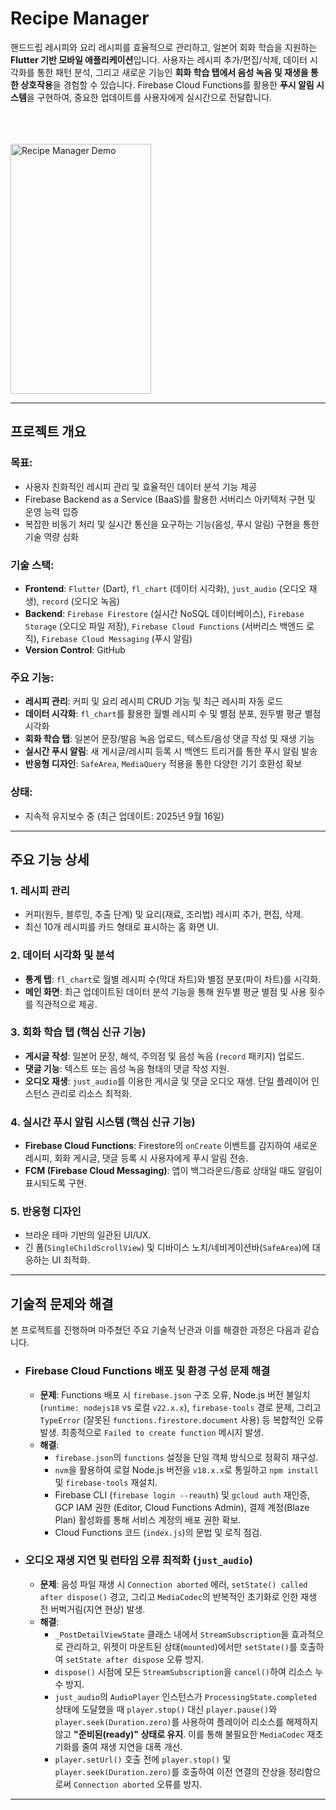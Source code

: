 # Recipe Manager

핸드드립 레시피와 요리 레시피를 효율적으로 관리하고, 일본어 회화 학습을 지원하는 **Flutter 기반 모바일 애플리케이션**입니다. 사용자는 레시피 추가/편집/삭제, 데이터 시각화를 통한 패턴 분석, 그리고 새로운 기능인 **회화 학습 탭에서 음성 녹음 및 재생을 통한 상호작용**을 경험할 수 있습니다. Firebase Cloud Functions를 활용한 **푸시 알림 시스템**을 구현하여, 중요한 업데이트를 사용자에게 실시간으로 전달합니다.

<br>
<br>
<br>
<img src="assets/Recording.gif" alt="Recipe Manager Demo" width="225" height="400">
<br>

---

## 프로젝트 개요

### 목표:
- 사용자 친화적인 레시피 관리 및 효율적인 데이터 분석 기능 제공
- Firebase Backend as a Service (BaaS)를 활용한 서버리스 아키텍처 구현 및 운영 능력 입증
- 복잡한 비동기 처리 및 실시간 통신을 요구하는 기능(음성, 푸시 알림) 구현을 통한 기술 역량 심화

### 기술 스택:
- **Frontend**: `Flutter` (Dart), `fl_chart` (데이터 시각화), `just_audio` (오디오 재생), `record` (오디오 녹음)
- **Backend**: `Firebase Firestore` (실시간 NoSQL 데이터베이스), `Firebase Storage` (오디오 파일 저장), `Firebase Cloud Functions` (서버리스 백엔드 로직), `Firebase Cloud Messaging` (푸시 알림)
- **Version Control**: GitHub

### 주요 기능:
- **레시피 관리**: 커피 및 요리 레시피 CRUD 기능 및 최근 레시피 자동 로드
- **데이터 시각화**: `fl_chart`를 활용한 월별 레시피 수 및 별점 분포, 원두별 평균 별점 시각화
- **회화 학습 탭**: 일본어 문장/발음 녹음 업로드, 텍스트/음성 댓글 작성 및 재생 기능
- **실시간 푸시 알림**: 새 게시글/레시피 등록 시 백엔드 트리거를 통한 푸시 알림 발송
- **반응형 디자인**: `SafeArea`, `MediaQuery` 적용을 통한 다양한 기기 호환성 확보

### 상태:
- 지속적 유지보수 중 (최근 업데이트: 2025년 9월 16일)

---

## 주요 기능 상세

### 1. 레시피 관리
- 커피(원두, 블루밍, 추출 단계) 및 요리(재료, 조리법) 레시피 추가, 편집, 삭제.
- 최신 10개 레시피를 카드 형태로 표시하는 홈 화면 UI.

### 2. 데이터 시각화 및 분석
- **통계 탭**: `fl_chart`로 월별 레시피 수(막대 차트)와 별점 분포(파이 차트)를 시각화.
- **메인 화면**: 최근 업데이트된 데이터 분석 기능을 통해 원두별 평균 별점 및 사용 횟수를 직관적으로 제공.

### 3. 회화 학습 탭 (핵심 신규 기능)
- **게시글 작성**: 일본어 문장, 해석, 주의점 및 음성 녹음 (`record` 패키지) 업로드.
- **댓글 기능**: 텍스트 또는 음성 녹음 형태의 댓글 작성 지원.
- **오디오 재생**: `just_audio`를 이용한 게시글 및 댓글 오디오 재생. 단일 플레이어 인스턴스 관리로 리소스 최적화.

### 4. 실시간 푸시 알림 시스템 (핵심 신규 기능)
- **Firebase Cloud Functions**: Firestore의 `onCreate` 이벤트를 감지하여 새로운 레시피, 회화 게시글, 댓글 등록 시 사용자에게 푸시 알림 전송.
- **FCM (Firebase Cloud Messaging)**: 앱이 백그라운드/종료 상태일 때도 알림이 표시되도록 구현.

### 5. 반응형 디자인
- 브라운 테마 기반의 일관된 UI/UX.
- 긴 폼(`SingleChildScrollView`) 및 디바이스 노치/네비게이션바(`SafeArea`)에 대응하는 UI 최적화.

---

## 기술적 문제와 해결

본 프로젝트를 진행하며 마주쳤던 주요 기술적 난관과 이를 해결한 과정은 다음과 같습니다.

- ### **Firebase Cloud Functions 배포 및 환경 구성 문제 해결**
  - **문제**: Functions 배포 시 `firebase.json` 구조 오류, Node.js 버전 불일치 (`runtime: nodejs18` vs 로컬 `v22.x.x`), `firebase-tools` 경로 문제, 그리고 `TypeError` (잘못된 `functions.firestore.document` 사용) 등 복합적인 오류 발생. 최종적으로 `Failed to create function` 메시지 발생.
  - **해결**:
    - `firebase.json`의 `functions` 설정을 단일 객체 방식으로 정확히 재구성.
    - `nvm`을 활용하여 로컬 Node.js 버전을 `v18.x.x`로 통일하고 `npm install` 및 `firebase-tools` 재설치.
    - Firebase CLI (`firebase login --reauth`) 및 `gcloud auth` 재인증, GCP IAM 권한 (Editor, Cloud Functions Admin), 결제 계정(Blaze Plan) 활성화를 통해 서비스 계정의 배포 권한 확보.
    - Cloud Functions 코드 (`index.js`)의 문법 및 로직 점검.

- ### **오디오 재생 지연 및 런타임 오류 최적화 (`just_audio`)**
  - **문제**: 음성 파일 재생 시 `Connection aborted` 에러, `setState() called after dispose()` 경고, 그리고 `MediaCodec`의 반복적인 초기화로 인한 재생 전 버벅거림(지연 현상) 발생.
  - **해결**:
    - `_PostDetailViewState` 클래스 내에서 `StreamSubscription`을 효과적으로 관리하고, 위젯이 마운트된 상태(`mounted`)에서만 `setState()`를 호출하여 `setState after dispose` 오류 방지.
    - `dispose()` 시점에 모든 `StreamSubscription`을 `cancel()`하여 리소스 누수 방지.
    - `just_audio`의 `AudioPlayer` 인스턴스가 `ProcessingState.completed` 상태에 도달했을 때 `player.stop()` 대신 `player.pause()`와 `player.seek(Duration.zero)`를 사용하여 플레이어 리소스를 해제하지 않고 **"준비된(ready)" 상태로 유지**. 이를 통해 불필요한 `MediaCodec` 재초기화를 줄여 재생 지연을 대폭 개선.
    - `player.setUrl()` 호출 전에 `player.stop()` 및 `player.seek(Duration.zero)`를 호출하여 이전 연결의 잔상을 정리함으로써 `Connection aborted` 오류를 방지.

---
